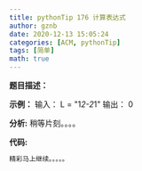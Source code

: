 ```yaml
---
title: pythonTip 176 计算表达式
author: gznb
date: 2020-12-13 15:05:24
categories: [ACM, pythonTip]
tags: [简单]
math: true
---
```


**题目描述：**


**示例：**
输入：
L = "1*2-2*1"
输出：
0


**分析:**
稍等片刻。。。。

**代码:**
```python
精彩马上继续。。。。。
```
